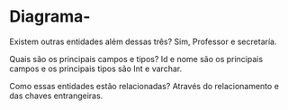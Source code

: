 # Diagrama-
Existem outras entidades além dessas três?
Sim, Professor e secretaría.

Quais são os principais campos e tipos?
Id e nome são os principais campos e os principais tipos são Int e varchar.

Como essas entidades estão relacionadas?
Através do relacionamento e das chaves entrangeiras. 
